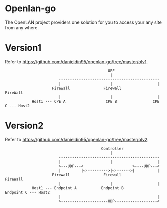 # Openlan-go

The OpenLAN project providers one solution for you to access your any site from any where. 

# Version1 

Refer to https://github.com/danieldin95/openlan-go/tree/master/olv1.

                                                  OPE
                                                   |
                            ---------------------------------------------
                            |                      |                    |
                         Firewall               Firewall             FireWall
                            |                      |                    |
                Host1 --- CPE A                  CPE B                CPE C --- Host2

# Version2

Refer to https://github.com/danieldin95/openlan-go/tree/master/olv2.

                                               Controller
                                                   |
                            ---------------------------------------------
                            |                      |                    |
                            >---UDP---<                      >----UDP---<    
                            |         |<---------->|<------->|          |
                         Firewall               Firewall             FireWall
                            |                      |                    |
                Host1 --- Endpoint A           Endpoint B             Endpoint C --- Host2
                            |                                           |
                            >---------------------UDP-------------------<
